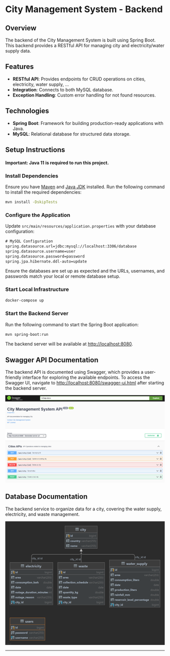 # City Management System - Backend

## Overview

The backend of the City Management System is built using Spring Boot. This backend provides a RESTful API for managing city and electricity/water supply data.

## Features

- **RESTful API**: Provides endpoints for CRUD operations on cities, electricity, water supply, ...
- **Integration**: Connects to both MySQL database.
- **Exception Handling**: Custom error handling for not found resources.

## Technologies

- **Spring Boot**: Framework for building production-ready applications with Java.
- **MySQL**: Relational database for structured data storage.

## Setup Instructions

#### Important: Java 11 is required to run this project.

### Install Dependencies

Ensure you have [Maven](https://maven.apache.org/) and [Java JDK](https://www.oracle.com/java/technologies/javase-jdk11-downloads.html) installed. Run the following command to install the required dependencies:

```bash
mvn install -DskipTests
```

### Configure the Application

Update `src/main/resources/application.properties` with your database configuration:

```properties
# MySQL Configuration
spring.datasource.url=jdbc:mysql://localhost:3306/database
spring.datasource.username=user
spring.datasource.password=password
spring.jpa.hibernate.ddl-auto=update
```

Ensure the databases are set up as expected and the URLs, usernames, and passwords match your local or remote database setup.

### Start Local Infrastructure
```bash
docker-compose up
```

### Start the Backend Server

Run the following command to start the Spring Boot application:

```bash
mvn spring-boot:run
```

The backend server will be available at [http://localhost:8080](http://localhost:8080).

## Swagger API Documentation

The backend API is documented using Swagger, which provides a user-friendly interface for exploring the available endpoints. 
To access the Swagger UI, navigate to [http://localhost:8080/swagger-ui.html](http://localhost:8080/swagger-ui.html) after starting the backend server.

![alt text](https://github.com/nhpquy/city-management-be/blob/main/doc/swagger-example.png?raw=true)


## Database Documentation
The backend service to organize data for a city, covering the water supply, electricity, and waste management.

![alt text](https://github.com/nhpquy/city-management-be/blob/main/doc/database-diagram.png?raw=true)

---
